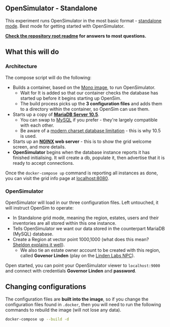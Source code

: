 ## OpenSimulator - Standalone

This experiment runs OpenSimulator in the most basic format - [standalone mode](http://opensimulator.org/wiki/Configuration). Best mode for getting started with OpenSimulator.

**[Check the repository root readme](/../../) for answers to most questions.**

## What this will do

### Architecture

The compose script will do the following:

* Builds a container, based on the [Mono image](https://hub.docker.com/_/mono/), to run OpenSimulator.
  * Wait for It is added so that our container checks the database has started up before it begins starting up OpenSim.
  * The build process picks up the **3 configuration files** and adds them to a directory within the container, so OpenSim can use them.
* Starts up a copy of **[MariaDB Server 10.5](https://mariadb.org/)**.
  * You can swap to [MySQL](https://hub.docker.com/_/mysql/) if you prefer - they're largely compatible with each other.
  * Be aware of a [modern charset database limitation](http://opensimulator.org/mantis/view.php?id=8919) - this is why 10.5 is used.
* Starts up an **[NGINX](https://nginx.org/en/) web server** - this is to show the grid welcome screen, and more details.
* **OpenSimulator** begins when the database instance reports it has finished initialising. It will create a db, populate it, then advertise that it is ready to accept connections.

Once the `docker-compose up` command is reporting all instances as done, you can visit the grid info page at [localhost:8080](http://localhost:8080). 

### OpenSimulator

OpenSimulator will load in our three configuration files. Left untouched, it will instruct OpenSim to operate:

* In Standalone grid mode, meaning the region, estates, users and their inventories are all stored within this one instance.
* Tells OpenSimulator we want our data stored in the counterpart MariaDB (MySQL) database.
* Create a Region at vector point 1000,1000 (what does this mean? [Sheldon explains it well](https://youtu.be/Xk_sAi9mgxg?t=24)).
  * We also tie an estate owner account to be created with this region, called **Govenor Linden** (play on the [Linden Labs NPC](https://secondlife.fandom.com/wiki/Governor_Linden)). 

Open started, you can point your OpenSimulator viewer to `localhost:9000` and connect with credentials **Governor Linden** and **password**.

## Changing configurations

The configuration files are **built into the image**, so if you change the configuration files found in `.docker`, then you will need to run the following commands to rebuild the image (will not lose any data).

```bash
docker-compose up --build -d
```
